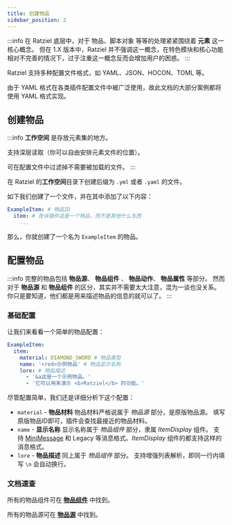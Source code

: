 ```yaml
---
title: 创建物品
sidebar_position: 2
---
```


:::info
在 Ratziel 底层中，对于 物品、脚本对象 等等的处理紧紧围绕着 **元素** 这一核心概念。
但在 1.X 版本中，Ratziel 并不强调这一概念，在特色模块和核心功能相对不完善的情况下，过于注重这一概念反而会增加用户的困惑。
:::

Ratziel 支持多种配置文件格式，如 YAML、JSON、HOCON、TOML 等。

由于 YAML 格式在各类插件配置文件中被广泛使用，故此文档的大部分案例都将使用 YAML 格式实现。

## 创建物品

:::info
**工作空间** 是存放元素集的地方。

支持深层读取（你可以自由安排元素文件的位置）。

可在配置文件中过滤掉不需要被加载的文件。
:::

在 Ratziel 的**工作空间**目录下创建后缀为 `.yml` 或者 `.yaml` 的文件。

如下我们创建了一个文件，并在其中添加了以下内容：

```YAML title="plugins/Ratziel/workspace/example.yml"
ExampleItem: # 物品ID
  item: # 告诉插件这是一个物品，而不是其他什么东西
    ...
```

那么，你就创建了一个名为 `ExampleItem` 的物品。

## 配置物品

:::info
完整的物品包括 **物品源**、 **物品组件** 、 **物品动作**、 **物品属性** 等部分。
然而对于 **物品源** 和 **物品组件** 的区分，其实并不需要太大注意，混为一谈也没关系。
你只是要知道，他们都是用来描述物品的信息的就可以了。
:::

### 基础配置

让我们来看看一个简单的物品配置：

```YAML
ExampleItem:
  item:
    material: DIAMOND_SWORD # 物品类型
    name: '<red>示例物品' # 物品显示名称
    lore: # 物品描述
      - '&a这是一个示例物品。'
      - '它可以用来演示 <b>Ratziel</b> 的功能。'
```

尽管配置简单，我们还是详细分析下这个配置：

- `material` - **物品材料**
  物品材料严格说属于 *物品源* 部分，是原版物品源。
  填写原版物品ID即可，插件会查找最接近的物品材料。
- `name` - **显示名称**
  显示名称属于 *物品组件* 部分，隶属 *ItemDisplay* 组件。
  支持 [MiniMessage](https://docs.advntr.dev/minimessage/format.html) 和 Legacy 等消息格式。*ItemDisplay* 组件的都支持这样的消息格式。
- `lore` - **物品描述**
  同上属于 *物品组件* 部分。
  支持增强列表解析，即同一行内填写 `\n` 会自动换行。

### 文档速查

所有的物品组件可在 **[物品组件](../components.md)** 中找到。

所有的物品源可在 **[物品源](../sources.md)** 中找到。

<!-- 



### 物品属性配置

显然，仅仅根据上面的内容，Ratziel 是无法实现 高级、现代 的功能的。

此时就需要更高级的特性来支撑。

:::info
换句话说，上面的 **物品组件** 相当于 决定物品长什么样，**物品动作** 则是决定物品的交互行为。
:::

<h4>标签解析</h4>

首先要介绍的就是它了。

插件内置大量的*标签解析器*，而*标签*的一般形式是：`{标签名:参数1:参数2:...}`

*标签* 被使用在 *物品组件* 部分节点下的内容，如：

```YAML
ExampleItem:
  item:
    lore:
      - '随机数测试: {script: Math.random()}'
      - 'PAPI变量测试1: {papi:player_name}'
      - 'PAPI变量测试2: {papi:player:name}'
      - 'PAPI变量测试3: %player_name%'
      - '内联脚本测试: {{ js: 1*22 }}'
```

如上配置我们定义了 `script` 脚本标签 和 `papi` PAPI变量标签，它们都会在物品生成的过程中解析。

标签的详细内容可参见 **[标签解析器](../tag-resolver.md)**。

<h4>片段解析</h4>

我们注意到，上面的例子中 `%player_name%` 和 `{{ js: 1*22 }}` 并不符合标签的一般形式，严格上它们属于 *片段 (Section)*

具体内容不在此展开，详见 **[片段解析器](../section-resolver.md)**。

<h4>物品属性</h4>

:::info
物品属性分为三层：**常量层 (Properties)**、**数据层 (Data)** 和 **计算层 (Computation)**。
三层数据的每一对数据都是并行生成的，所以不存在同一层的上下调用。
:::

设计参考 AzureFlow 的数据层设计。

**常量层**

常量层的数据在物品生成**之前**就已经确定。

可以用来存放一些 **计算层** 或者 **数据层** 需要用到的信息。

**数据层**

数据层的数据会实打实存储在物品 NBT 中，因此数据层的**值**的数据类型是被限定的，只允许 `int` 、`double`、`String` 等基本数据类型和 `Map` 、`List` 两种复杂数据类型。

其 NBT 结构表如下：

```Json
{
  "Ratziel": {
    ...
    "data": {
      "Key1": "Value1",
      "Key2": "Value2",
      ...
    }
  }
}
```

**计算层**

计算层在三层数据中最后进行。

其主要意义在于*通过计算来确定物品信息*，

我们可以使用标签来直接调用计算层数据，如：

```YAML
ExampleItem:
  item:
    # 常量层
    properties:
      number: 1
    # 数据层
    data:
      hello: "Hello" # String 基本类型
    # 计算层
    compute:
      world: |-
        print("Hello World!")
        "World"
      helloWorld: 'hello + "World"' # hello 调用数据层数据
    lore:
      - '{compute:world}' # 调用计算层数据
      - '{data:hello} {define:helloWorld}' # 和上面一样
      - '{prop:number}' # 调用数据层
      - '{data:hello}' # 同样也可以调用数据层数据
``` -->
